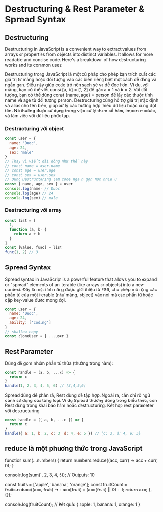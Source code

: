 # Destructuring & Rest Parameter & Spread Syntax

## Destructuring 
Destructuring in JavaScript is a convenient way to extract values from arrays or properties from objects into distinct variables. It allows for more readable and concise code. Here's a breakdown of how destructuring works and its common uses:

Destructuring trong JavaScript là một cú pháp cho phép bạn trích xuất các giá trị từ mảng hoặc đối tượng vào các biến riêng biệt một cách dễ dàng và ngắn gọn. Điều này giúp code trở nên sạch sẽ và dễ đọc hơn. Ví dụ, với mảng, bạn có thể viết const [a, b] = [1, 2] để gán a = 1 và b = 2. Với đối tượng, bạn có thể dùng const {name, age} = person để lấy các thuộc tính name và age từ đối tượng person. Destructuring cũng hỗ trợ giá trị mặc định và alias cho tên biến, giúp xử lý các trường hợp thiếu dữ liệu hoặc xung đột tên. Nó thường được sử dụng trong việc xử lý tham số hàm, import module, và làm việc với dữ liệu phức tạp.

### Destructuring với object

```js
const user = {
  name: 'Duoc',
  age: 24,
  sex: 'male'
}
// Thay vì viết dài dòng như thế này
// const name = user.name
// const age = user.age
// const sex = user.sex
// Dùng Destructuring làm code ngắn gọn hơn nhiều
const { name, age, sex } = user
console.log(name) // Duoc
console.log(age) // 24
console.log(sex) // male
```

### Destructuring với array

```js
const list = [
  1,
  function (a, b) {
    return a + b
  }
]
const [value, func] = list
func(1, 2) // 3
```

## Spread Syntax
Spread syntax in JavaScript is a powerful feature that allows you to expand or "spread" elements of an iterable (like arrays or objects) into a new context.
Đây là một tính năng được giới thiệu từ ES6, cho phép mở rộng các phần tử của một iterable (như mảng, object) vào nơi mà các phần tử hoặc cặp key-value được mong đợi. 
```js
const user = {
  name: 'Duoc',
  age: 24,
  ability: ['coding']
}
// shallow copy
const cloneUser = { ...user }
```

## Rest Parameter
 Dùng để gom nhóm phần tử thừa (thường trong hàm):

```js
const handle = (a, b, ...c) => {
  return c
}
handle(1, 2, 3, 4, 5, 6) // [3,4,5,6]
```
Spread dùng để phân rã, Rest dùng để tập hợp. Ngoài ra, cần chỉ rõ ngữ cảnh sử dụng của từng loại. Ví dụ Spread thường dùng trong biểu thức, còn Rest dùng trong khai báo hàm hoặc destructuring.
Kết hợp rest parameter với destructuring


```js
const handle = ({ a, b, ...c }) => {
  return c
}
handle({ a: 1, b: 2, c: 3, d: 4, e: 5 }) // {c: 3, d: 4, e: 5}
```

## reduce là một phương thức trong JavaScript

function sum(...numbers) {
    return numbers.reduce((acc, curr) => acc + curr, 0);
}

console.log(sum(1, 2, 3, 4, 5)); // Outputs: 10

const fruits = ['apple', 'banana', 'orange'];
const fruitCount = fruits.reduce((acc, fruit) => {
  acc[fruit] = (acc[fruit] || 0) + 1;
  return acc;
}, {});

console.log(fruitCount); // Kết quả: { apple: 1, banana: 1, orange: 1 }